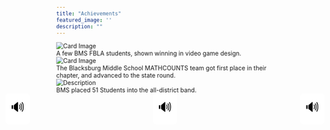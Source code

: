 ```yaml
---
title: "Achievements"
featured_image: ''
description: ""
---
```


<div class="card-container">
  <div class="card">
    <img src="https://resources.finalsite.net/images/f_auto,q_auto,t_image_size_6/v1689019814/mcpsorg/sgvky6zhwewlp1xskuik/MemberswithMedals.jpg" alt="Card Image">
    <div class="overlay-text">A few BMS FBLA students, shown winning in video game design.</div>
</div>



  <div class="card">
    <img src="https://mathcounts.godmar.me/assets/images/mc-2025-team-win-small-ce539f3561932a383062c9f6488a7759.jpg" alt="Card Image">
    <div class="overlay-text">The Blacksburg Middle School MATHCOUNTS team got first place in their chapter, and advanced to the state round.</div>
</div>




  <div class="card">
    <img src="https://encrypted-tbn0.gstatic.com/images?q=tbn:ANd9GcRlyyzfYsmUpPN8-thecXKBDHFAqPzcs1wiWQ&s" alt="Description">
    <div class="overlay-text">BMS placed 51 Students into the all-district band.</div>
</div>
</div>
  <style>
.audio-button {
  font-size: 30px;
  padding: 10px 12px;
  background-color: white;
  border: none;
  border-radius: 8px;
  cursor: pointer;
  transition: background-color 0.2s ease, transform 0.2s ease;
}
.audio-button:hover {
  background-color: #3498db; /* blue on hover */
  transform: scale(1.15);     /* slight grow */
  color: white;               /* icon/text turns white */
}
</style>

  <div style="
  display: flex;
  gap: 285px;
  align-items: center;
  justify-content: center;
">
  <div>
    <button class="audio-button" onclick="readText('A few BMS FBLA students, shown winning in video game design.')">🔊</button>
  </div>
  <div>
    <button class="audio-button" onclick="readText('The Blacksburg Middle School MATHCOUNTS team got first place in their chapter, and advanced to the state round.')">🔊</button>
  </div>
  <div>
    <button class="audio-button" onclick="readText('BMS placed 51 Students into the all-district band.')">🔊</button>
  </div>
</div>

<script>
  function readText(text) {
    const speech = new SpeechSynthesisUtterance(text);
    window.speechSynthesis.speak(speech);
  }
</script>